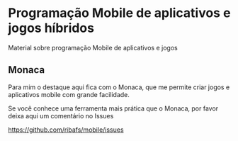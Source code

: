 # Programação Mobile de aplicativos e jogos híbridos

Material sobre programação Mobile de aplicativos e jogos

## Monaca

Para mim o destaque aqui fica com o Monaca, que me permite criar jogos e aplicativos mobile com grande facilidade.

Se você conhece uma ferramenta mais prática que o Monaca, por favor deixa aqui um comentário no Issues

https://github.com/ribafs/mobile/issues
